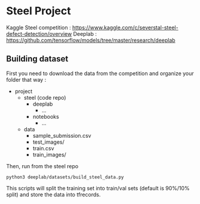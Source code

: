# Steel Project
Kaggle Steel competition : https://www.kaggle.com/c/severstal-steel-defect-detection/overview
Deeplab : https://github.com/tensorflow/models/tree/master/research/deeplab


## Building dataset

First you need to download the data from the competition and organize your folder that way :  
* project  
  * steel (code repo)
    * deeplab
      * ...
    * notebooks
      * ...
  * data  
    * sample_submission.csv  
    * test_images/  
    * train.csv  
    * train_images/  
  
Then, run from the steel repo
```
python3 deeplab/datasets/build_steel_data.py
```   
This scripts will split the training set into train/val sets (default is 90%/10% split) and store the data into tfrecords.
